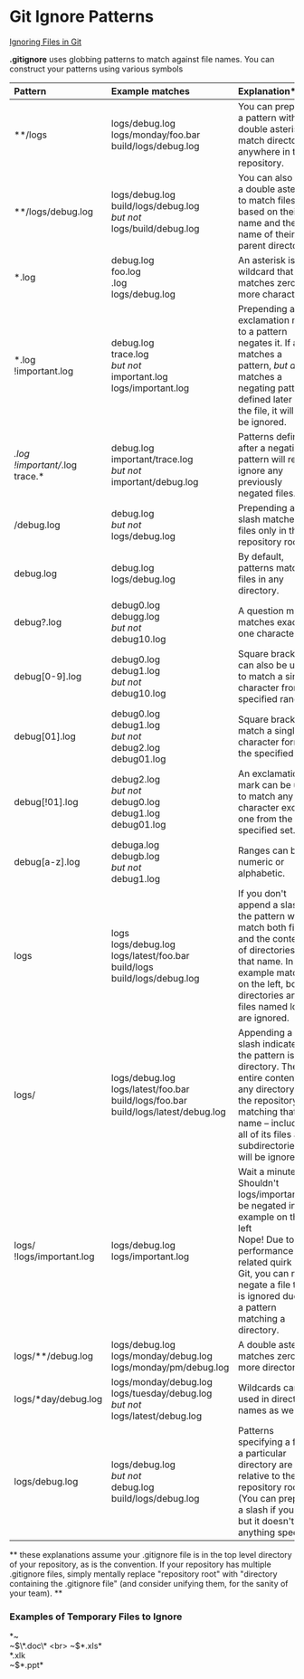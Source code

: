 # Git Ignore Patterns

[Ignoring Files in Git](https://www.atlassian.com/git/tutorials/saving-changes/gitignore)

**.gitignore** uses globbing patterns to match against file names. You can construct your patterns using various symbols

| Pattern	| Example matches	| Explanation* |
| :---    | :---            | :---         |
| **/logs	| logs/debug.log <br> logs/monday/foo.bar <br> build/logs/debug.log	| You can prepend a pattern with a double asterisk to match directories anywhere in the repository. |
| **/logs/debug.log	| logs/debug.log <br> build/logs/debug.log <br> *but not* <br> logs/build/debug.log | You can also use a double asterisk to match files based on their name and the name of their parent directory. |
| *.log	| debug.log <br> foo.log <br> .log <br> logs/debug.log | An asterisk is a wildcard that matches zero or more characters. |
| *.log <br> !important.log	| debug.log <br> trace.log <br> *but not* <br> important.log <br> logs/important.log | Prepending an exclamation mark to a pattern negates it. If a file matches a pattern, *but als*o matches a negating pattern defined later in the file, it will not be ignored. |
| *.log <br> !important/*.log <br> trace.*	| debug.log <br> important/trace.log <br> *but not* <br> important/debug.log | Patterns defined after a negating pattern will re-ignore any previously negated files. |
| /debug.log | debug.log <br> *but not* <br> logs/debug.log |	Prepending a slash matches files only in the repository root. |
| debug.log	| debug.log <br> logs/debug.log	| By default, patterns match files in any directory. |
| debug?.log | debug0.log <br> debugg.log <br> *but not* <br> debug10.log <br> | A question mark matches exactly one character. |
| debug[0-9].log | debug0.log <br> debug1.log <br> *but not* <br> debug10.log | Square brackets can also be used to match a single character from a specified range. |
| debug[01].log	| debug0.log <br> debug1.log <br> *but not* <br> debug2.log <br> debug01.log | Square brackets match a single character form the specified set. |
| debug[!01].log | debug2.log <br> *but not* <br> debug0.log <br> debug1.log <br> debug01.log	| An exclamation mark can be used to match any character except one from the specified set.
| debug[a-z].log | debuga.log <br> debugb.log <br> *but not* <br> debug1.log | Ranges can be numeric or alphabetic. |
| logs | logs <br> logs/debug.log <br> logs/latest/foo.bar <br> build/logs <br> build/logs/debug.log | If you don't append a slash, the pattern will match both files and the contents of directories with that name. In the example matches on the left, both directories and files named logs are ignored. |
| logs/ | logs/debug.log <br> logs/latest/foo.bar <br> build/logs/foo.bar <br> build/logs/latest/debug.log | Appending a slash indicates the pattern is a directory. The entire contents of any directory in the repository matching that name – including all of its files and subdirectories – will be ignored. |
| logs/ <br> !logs/important.log | logs/debug.log <br> logs/important.log |	Wait a minute! Shouldn't logs/important.log be negated in the example on the left <br> Nope! Due to a performance-related quirk in Git, you can not negate a file that is ignored due to a pattern matching a directory. |
| logs/**/debug.log | logs/debug.log <br> logs/monday/debug.log <br> logs/monday/pm/debug.log |	A double asterisk matches zero or more directories. |
| logs/*day/debug.log |	logs/monday/debug.log <br> logs/tuesday/debug.log <br> *but not* <br> logs/latest/debug.log |	Wildcards can be used in directory names as well. |
| logs/debug.log | logs/debug.log <br> *but not* <br> debug.log <br> build/logs/debug.log |	Patterns specifying a file in a particular directory are relative to the repository root. (You can prepend a slash if you like, but it doesn't do anything special.) |

** these explanations assume your .gitignore file is in the top level directory of your repository, as is the convention. If your repository has multiple .gitignore files, simply mentally replace "repository root" with "directory containing the .gitignore file" (and consider unifying them, for the sanity of your team). **

### Examples of Temporary Files to Ignore

*~ <br>
~$\*.doc\* <br>
~$\*.xls\* <br>
*.xlk <br>
~$\*.ppt\*
